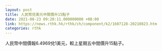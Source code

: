 ```yaml
---
layout: post
title: 人民幣兌美元中間價升15點子
date: 2021-08-23 09:20:11.000000000 +08:00
link: https://news.rthk.hk/rthk/ch/component/k2/1607128-20210823.htm
categories: rthk
---
```


人民幣中間價報6.4969兌1美元，較上星期五中間價升15點子。
